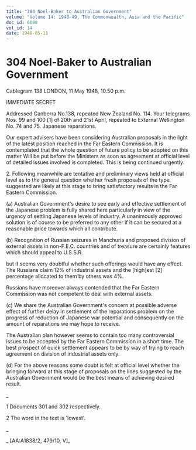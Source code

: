 ```yaml
---
title: "304 Noel-Baker to Australian Government"
volume: "Volume 14: 1948-49, The Commonwealth, Asia and the Pacific"
doc_id: 6080
vol_id: 14
date: 1948-05-11
---
```


# 304 Noel-Baker to Australian Government

Cablegram 138 LONDON, 11 May 1948, 10.50 p.m.

IMMEDIATE SECRET

Addressed Canberra No.138, repeated New Zealand No. 114. Your telegrams Nos. 99 and 100 [1] of 20th and 21st April, repeated to External Wellington No. 74 and 75. Japanese reparations.

Our expert advisers have been considering Australian proposals in the light of the latest position reached in the Far Eastern Commission. It is contemplated that the whole question of future policy to be adopted on this matter Will be put before the Ministers as soon as agreement at official level of detailed issues involved is completed. This is being continued urgently.

2\. Following meanwhile are tentative and preliminary views held at official level as to the general question whether fresh proposals of the type suggested are likely at this stage to bring satisfactory results in the Far Eastern Commission.

(a) Australian Government's desire to see early and effective settlement of the Japanese problem is fully shared here particularly in view of the urgency of settling Japanese levels of industry. A unanimously approved solution is of course to be preferred to any other if it can be secured at a reasonable price towards which all contribute.

(b) Recognition of Russian seizures in Manchuria and proposed division of external assets in non-F.E.C. countries and of treasure are certainly features which should appeal to U.S.S.R.

but it seems very doubtful whether such offerings would have any effect. The Russians claim 12% of industrial assets and the [high]est [2] percentage allocated to them by others was 4%.

Russians have moreover always contended that the Far Eastern Commission was not competent to deal with external assets.

(c) We share the Australian Government's concern at possible adverse effect of further delay in settlement of the reparations problem on the progress of reduction of Japanese war potential and consequently on the amount of reparations we may hope to receive.

The Australian plan however seems to contain too many controversial issues to be accepted by the Far Eastern Commission in a short time. The best prospect of quick settlement appears to be by way of trying to reach agreement on division of industrial assets only.

(d) For the above reasons some doubt is felt at official level whether the bringing forward at this stage of proposals on the lines suggested by the Australian Government would be the best means of achieving desired result.

_

1 Documents 301 and 302 respectively.

2 The word in the text is 'lowest'.

_

_ [AA:A1838/2, 479/10, V]_
